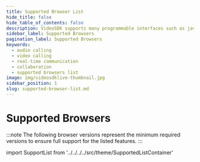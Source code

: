 ```yaml
---
title: Supported Browser List
hide_title: false
hide_table_of_contents: false
description: VideoSDK supports many programmable interfaces such as javascript, react, react native, android, ios and flutter.
sidebar_label: Supported Browsers
pagination_label: Supported Browsers
keywords:
  - audio calling
  - video calling
  - real-time communication
  - collaboration
  - supported browsers list
image: img/videosdklive-thumbnail.jpg
sidebar_position: 1
slug: supported-browser-list.md
---
```


# Supported Browsers

:::note
The following browser versions represent the minimum required versions to ensure full support for the listed features.
:::

import SupportList from '../../../../src/theme/SupportedListContainer'

<SupportList renderOnlySDKList={true}/>
